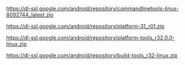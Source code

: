 https://dl-ssl.google.com/android/repository/commandlinetools-linux-8092744_latest.zip

https://dl-ssl.google.com/android/repository/platform-31_r01.zip

https://dl-ssl.google.com/android/repository/platform-tools_r32.0.0-linux.zip

https://dl-ssl.google.com/android/repository/build-tools_r32-linux.zip

